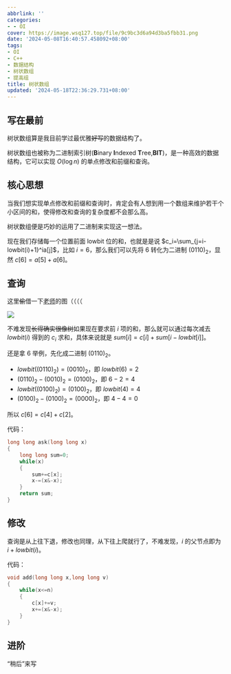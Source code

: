 ```yaml
---
abbrlink: ''
categories:
- - OI
cover: https://image.wsq127.top/file/9c9bc3d6a94d3ba5fbb31.png
date: '2024-05-08T16:40:57.458092+08:00'
tags:
- OI
- C++
- 数据结构
- 树状数组
- 提高组
title: 树状数组
updated: '2024-05-18T22:36:29.731+08:00'
---
```

## 写在最前

树状数组算是我目前学过最优雅~~好写~~的数据结构了。

树状数组也被称为二进制索引树(**B**inary **I**ndexed **T**ree,**BIT**)，是一种高效的数据结构，它可以实现 $O(\log n)$ 的单点修改和前缀和查询。

## 核心思想

当我们想实现单点修改和前缀和查询时，肯定会有人想到用一个数组来维护若干个小区间的和，使得修改和查询的复杂度都不会那么高。

树状数组便是巧妙的运用了二进制来实现这一想法。

现在我们存储每一个位置前面 lowbit 位的和，也就是是说 $c_i=\sum_{j=i-lowbit(i)+1}^ia[j]$，比如 $i=6$，那么我们可以先将 6 转化为二进制 $(0110)_2$，显然 $c[6]=a[5]+a[6]$。

## 查询

这里~~偷~~借一下[老师](https://ganmouren.github.io)的图（（（（

![](https://ganmouren.github.io/BIT/%E6%A0%91%E7%8A%B6%E6%95%B0%E7%BB%84.jpg)

不难发现~~长得确实很像树~~如果现在要求前 $i$ 项的和，那么就可以通过每次减去 $lowbit(i)$ 得到的 $c_i$ 求和，具体来说就是 $sum[i]=c[i]+sum[i-lowbit[i]]$。

还是拿 6 举例，先化成二进制 $(0110)_2$。

- $lowbit((0110)_2)=(0010)_2$，即 $lowbit(6)=2$
- $(0110)_2-(0010)_2=(0100)_2$，即 $6-2=4$
- $lowbit((0100)_2)=(0100)_2$，即 $lowbit(4)=4$
- $(0100)_2-(0100)_2=(0000)_2$，即 $4-4=0$

所以 $c[6]=c[4]+c[2]$。

代码：

```cpp
long long ask(long long x)
{
    long long sum=0;
    while(x)
    {
        sum+=c[x];
        x-=(x&-x);
    }
    return sum;
}
```

## 修改

查询是从上往下退，修改也同理，从下往上爬就行了，不难发现，$i$ 的父节点即为 $i+lowbit(i)$。

代码：

```cpp
void add(long long x,long long v)
{
    while(x<=n)
    {
        c[x]+=v;
        x+=(x&-x);
    }
}
```

## 进阶

“稍后”来写
